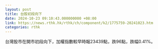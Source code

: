 ```yaml
---
layout: post
title: 台股初段向下
date: 2024-10-23 09:10:43.000000000 +08:00
link: https://news.rthk.hk/rthk/ch/component/k2/1775759-20241023.htm
categories: rthk
---
```


台灣股市在開市初段向下，加權指數較早時報23439點，跌96點，跌幅0.41%。
